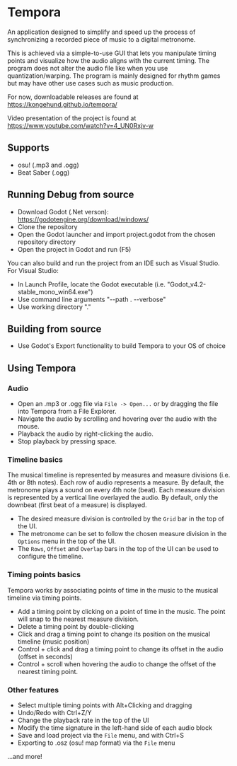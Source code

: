 # Tempora
An application designed to simplify and speed up the process of synchronizing a recorded piece of music to a digital metronome. 

This is achieved via a simple-to-use GUI that lets you manipulate timing points and visualize how the audio aligns with the current timing. The program does not alter the audio file like when you use quantization/warping. The program is mainly designed for rhythm games but may have other use cases such as music production. 

For now, downloadable releases are found at https://kongehund.github.io/tempora/

Video presentation of the project is found at https://www.youtube.com/watch?v=4_UN0Rxjv-w

## Supports
- osu! (.mp3 and .ogg)
- Beat Saber (.ogg)

## Running Debug from source
- Download Godot (.Net verson): https://godotengine.org/download/windows/
- Clone the repository
- Open the Godot launcher and import project.godot from the chosen repository directory
- Open the project in Godot and run (F5)

You can also build and run the project from an IDE such as Visual Studio. For Visual Studio:
- In Launch Profile, locate the Godot executable (i.e. "Godot_v4.2-stable_mono_win64.exe")
- Use command line arguments "--path . --verbose"
- Use working directory "."

## Building from source
- Use Godot's Export functionality to build Tempora to your OS of choice

## Using Tempora
### Audio
- Open an .mp3 or .ogg file via `File -> Open...` or by dragging the file into Tempora from a File Explorer.
- Navigate the audio by scrolling and hovering over the audio with the mouse.
- Playback the audio by right-clicking the audio.
- Stop playback by pressing space.

### Timeline basics
The musical timeline is represented by measures and measure divisions (i.e. 4th or 8th notes). 
Each row of audio represents a measure. By default, the metronome plays a sound on every 4th note (beat).
Each measure division is represented by a vertical line overlayed the audio. By default, only the downbeat (first beat of a measure) is displayed.
- The desired measure division is controlled by the `Grid` bar in the top of the UI.
- The metronome can be set to follow the chosen measure division in the `Options` menu in the top of the UI.
- The `Rows`, `Offset` and `Overlap` bars in the top of the UI can be used to configure the timeline.

### Timing points basics
Tempora works by associating points of time in the music to the musical timeline via timing points.
- Add a timing point by clicking on a point of time in the music. The point will snap to the nearest measure division.
- Delete a timing point by double-clicking
- Click and drag a timing point to change its position on the musical timeline (music position)
- Control + click and drag a timing point to change its offset in the audio (offset in seconds)
- Control + scroll when hovering the audio to change the offset of the nearest timing point.

### Other features
- Select multiple timing points with Alt+Clicking and dragging
- Undo/Redo with Ctrl+Z/Y
- Change the playback rate in the top of the UI
- Modify the time signature in the left-hand side of each audio block
- Save and load project via the `File` menu, and with Ctrl+S
- Exporting to .osz (osu! map format) via the `File` menu

...and more!
